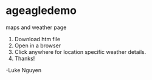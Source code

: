 # ageagledemo
maps and weather page

    
1. Download htm file
2. Open in a browser
3. Click anywhere for location specific weather details.
4. Thanks!

  -Luke Nguyen

